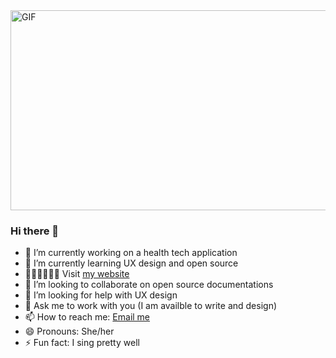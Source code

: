 <img align="center" alt="GIF" src="https://media.giphy.com/media/e3FkuJJTSSiIOJR3m7/giphy.gif" width="640" height="320" />

### Hi there 👋

- 🔭 I’m currently working on a health tech application 
- 🌱 I’m currently learning UX design and open source
- 🚶🏽‍♀️🚶🏽‍♂️ Visit  [my website](www.olamidewilliams.com) 
- 👯 I’m looking to collaborate on open source documentations
- 🤔 I’m looking for help with UX design
- 💬 Ask me to work with you (I am availble to write and design) 
- 📫 How to reach me: [Email me](mailto:hello.olamidewilliams.com)
- 😄 Pronouns: She/her
- ⚡ Fun fact: I sing pretty well

